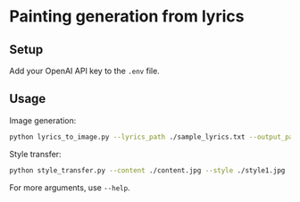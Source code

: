 # Painting generation from lyrics

## Setup
Add your OpenAI API key to the `.env` file.

## Usage
Image generation:
```bash
python lyrics_to_image.py --lyrics_path ./sample_lyrics.txt --output_path ./out.png
```

Style transfer:
```bash
python style_transfer.py --content ./content.jpg --style ./style1.jpg ./style2.jpg --output ./out.jpg
```

For more arguments, use `--help`.

